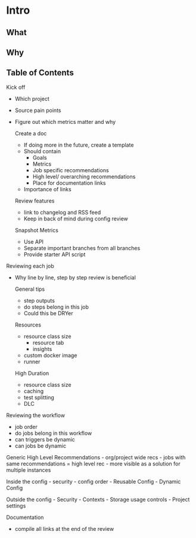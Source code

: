 # Intro

## What

## Why

## Table of Contents

Kick off
- Which project
- Source pain points
- Figure out which metrics matter and why

  Create a doc
  - If doing more in the future, create a template
  - Should contain
    - Goals
    - Metrics
    - Job specific recommendations
    - High level/ overarching recommendations
    - Place for documentation links
  - Importance of links

  Review features
  - link to changelog and RSS feed
  - Keep in back of mind during config review

  Snapshot Metrics
  - Use API
  - Separate important branches from all branches
  - Provide starter API script

Reviewing each job
- Why line by line, step by step review is beneficial

  General tips
    - step outputs
    - do steps belong in this job
    - Could this be DRYer

  Resources
    - resource class size
      - resource tab
      - insights
    - custom docker image
    - runner

  High Duration
    - resource class size
    - caching
    - test splitting
    - DLC

Reviewing the workflow
- job order
- do jobs belong in this workflow
- can triggers be dynamic
- can jobs be dynamic

Generic High Level Recommendations
    - org/project wide recs
    - jobs with same recommendations = high level rec
      - more visible as a solution for multiple instances

  Inside the config
    - security
    - config order
    - Reusable Config
    - Dynamic Config

  Outside the config
    - Security
    - Contexts
    - Storage usage controls
    - Project settings

Documentation
- compile all links at the end of the review